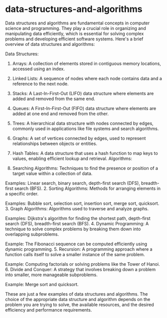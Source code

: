 # data-structures-and-algorithms

Data structures and algorithms are fundamental concepts in computer science and programming. They play a crucial role in organizing and manipulating data efficiently, which is essential for solving complex problems and developing efficient software systems. Here's a brief overview of data structures and algorithms:

Data Structures:

1. Arrays: A collection of elements stored in contiguous memory locations, accessed using an index.
2. Linked Lists: A sequence of nodes where each node contains data and a reference to the next node.
3. Stacks: A Last-In-First-Out (LIFO) data structure where elements are added and removed from the same end.
4. Queues: A First-In-First-Out (FIFO) data structure where elements are added at one end and removed from the other.
5. Trees: A hierarchical data structure with nodes connected by edges, commonly used in applications like file systems and search algorithms.
6. Graphs: A set of vertices connected by edges, used to represent relationships between objects or entities.
7. Hash Tables: A data structure that uses a hash function to map keys to values, enabling efficient lookup and retrieval.
Algorithms:

1. Searching Algorithms: Techniques to find the presence or position of a target value within a collection of data.

Examples: Linear search, binary search, depth-first search (DFS), breadth-first search (BFS).
2. Sorting Algorithms: Methods for arranging elements in a specific order.

Examples: Bubble sort, selection sort, insertion sort, merge sort, quicksort.
3. Graph Algorithms: Algorithms used to traverse and analyze graphs.

Examples: Dijkstra's algorithm for finding the shortest path, depth-first search (DFS), breadth-first search (BFS).
4. Dynamic Programming: A technique to solve complex problems by breaking them down into overlapping subproblems.

Example: The Fibonacci sequence can be computed efficiently using dynamic programming.
5. Recursion: A programming approach where a function calls itself to solve a smaller instance of the same problem.

Example: Computing factorials or solving problems like the Tower of Hanoi.
6. Divide and Conquer: A strategy that involves breaking down a problem into smaller, more manageable subproblems.

Example: Merge sort and quicksort.


These are just a few examples of data structures and algorithms. The choice of the appropriate data structure and algorithm depends on the problem you are trying to solve, the available resources, and the desired efficiency and performance requirements.
